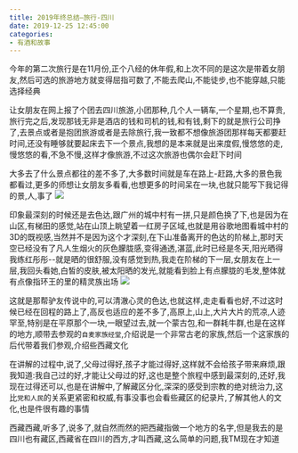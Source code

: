 ```yaml
---
title: 2019年终总结–旅行-四川
date: 2019-12-25 12:45:00
categories: 
- 有酒和故事
---
```

今年的第二次旅行是在11月份,正个八经的休年假,和上次不同的是这次是带着女朋友,然后可选的旅游地方就变得屈指可数了,不能去爬山,不能徒步,也不能穿越,只能选择经典

让女朋友在网上报了个团去四川旅游,小团那种,几个人一辆车,一个星期,也不算贵,旅行完之后,发现那钱无非是酒店的钱和司机的钱,和有钱,剩下的就是旅行公司挣了,去景点或者是抱团旅游或者是去除旅行,我一致都不想像旅游团那样每天都要赶时间,还没有睡够就要起床去下一个景点,我想的是本来就是出来度假,慢悠悠的走,慢悠悠的看,不急不慢,这样才像旅游,不过这次旅游也偶尔会赶下时间

大多去了什么景点都往的差不多了,大多数时间就是车在路上-赶路,大多的景色我都看过,更多的师想让女朋友多看看,也想更多的时间呆在一块,也就只能写下我记得的景,人,事了
![](https://blog-anthony.s3-ap-northeast-1.amazonaws.com/blog/copy_20201213152615.jpeg)

印象最深刻的时候还是去色达,跟广州的城中村有一拼,只是颜色换了下,也是因为在山区,有梯田的感觉,站在山顶上眺望着一红房子区域,也就是用谷歌地图看城中村的3D的既视感,当然并不是因为这个才深刻,在下山准备离开的色达的阶梯上,那时天空已经没有了凡人生烟火的灰色朦胧感,变得通透,湛蓝,此时已经是冬天,阳光晒得我练红彤彤--就是晒的很舒服,没有感觉到热,我走在阶梯的下一层,女朋友在上一层,我回头看她,白皙的皮肤,被太阳晒的发光,就能看到脸上有点朦胧的毛发,整体就有点像指环王的里的精灵族出场
![](https://blog-anthony.s3-ap-northeast-1.amazonaws.com/blog/copy_20201213152625.jpeg)

这就是那帮驴友传说中的,可以清澈心灵的色达,也就这样,走走看看也好,不过这时候已经在回程的路上了,高反也适应的差不多了,高原上,山上,大片大片的荒凉,人迹罕至,特别是在平原那个一块,一眼望过去,就一个蒙古包,和一群耗牛群,也是在这样的地方,顺带去参观的`自麦家族经堂`,介绍说是一个非常古老的家族,然后一个这家族的后代带着我们参观,介绍些西藏文化

在讲解的过程中,说了,父母过得好,孩子才能过得好,这样就不会给孩子带来麻烦,跟我知道:我自己过的好,才能让父母过的好,这也是整个旅程中感到最深刻的,还好,我现在过得还可以,也是在讲解中,了解藏区分化,深深的感受到宗教的绝对统治力,这比`党和人民`的关系更紧密和权威,有事没事也会看些藏区的纪录片,了解其他人的文化,也是件很有趣的事情

西藏西藏,听多了,说多了,就自然而然的把西藏指做一个地方的名字,但是我去的是四川也有藏区,西藏省在四川的西方,才叫西藏,这么简单的问题,我TM现在才知道
